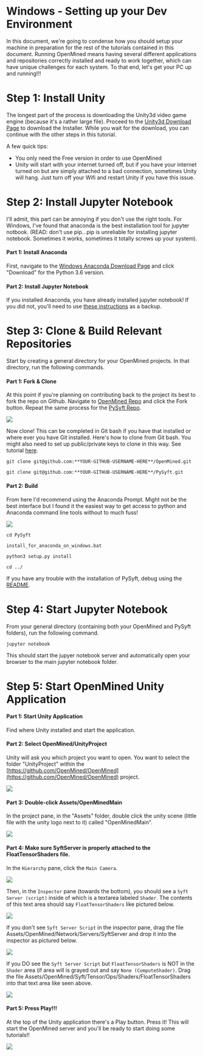 # Windows - Setting up your Dev Environment

In this document, we're going to condense how you should setup your machine in preparation for the rest of the tutorials contained in this document. Running OpenMined means having several different applications and repositories correctly installed and ready to work together, which can have unique challenges for each system. To that end, let's get your PC up and running!!!

# Step 1: Install Unity

The longest part of the process is downloading the Unity3d video game engine (because it's a rather large file). Proceed to the [Unity3d Download Page](https://store.unity.com/download?ref=personal) to download the Installer. While you wait for the download, you can continue with the other steps in this tutorial.

A few quick tips:

* You only need the Free version in order to use OpenMined
* Unity will start with your internet turned off, but if you have your internet turned on but are simply attached to a bad connection, sometimes Unity will hang. Just turn off your Wifi and restart Unity if you have this issue.

# Step 2: Install Jupyter Notebook

I'll admit, this part can be annoying if you don't use the right tools. For Windows, I've found that anaconda is the best installation tool for jupyter notbook. (READ: don't use pip...pip is unreliable for installing jupyter notebook. Sometimes it works, sometimes it totally screws up your system).

#### Part 1: Install Anaconda
First, navigate to the [Windows Anaconda Download Page](https://www.anaconda.com/download/#windows) and click "Download" for the Python 3.6 version.

#### Part 2: Install Jupyter Notebook

If you installed Anaconda, you have already installed jupyter notebook! If you did not, you'll need to use [these instructions](http://jupyter.readthedocs.io/en/latest/install.html) as a backup.

# Step 3: Clone & Build Relevant Repositories

Start by creating a general directory for your OpenMined projects. In that directory, run the following commands.

#### Part 1: Fork & Clone

At this point if you're planning on contributing back to the project its best to fork the repo on Github. Navigate to [OpenMined Repo](https://github.com/OpenMined/OpenMined.git) and click the Fork button. Repeat the same process for the [PySyft Repo](https://github.com/OpenMined/PySyft).

![](../resources/images/fork.png)

Now clone! This can be completed in Git bash if you have that installed or where ever you have Git installed. Here's how to clone from Git bash. You might also need to set up public/private keys to clone in this way. See tutorial [here](https://help.github.com/articles/adding-a-new-ssh-key-to-your-github-account/#platform-windows).

`git clone git@github.com:**YOUR-GITHUB-USERNAME-HERE**/OpenMined.git`

`git clone git@github.com:**YOUR-GITHUB-USERNAME-HERE**/PySyft.git`

#### Part 2: Build

From here I'd recommend using the Anaconda Prompt. Might not be the best interface but I found it the easiest way to get access to python and Anaconda command line tools without to much fuss!

![](../resources/images/anaconda_prompt_windows.PNG)

`cd PySyft`

`install_for_anaconda_on_windows.bat`

`python3 setup.py install`

`cd ../`

If you have any trouble with the installation of PySyft, debug using the [README](https://github.com/OpenMined/PySyft).

# Step 4: Start Jupyter Notebook

From your general directory (containing both your OpenMined and PySyft folders), run the following command.

`jupyter notebook`

This should start the jupyer notebook server and automatically open your browser to the main jupyter notebook folder.

# Step 5: Start OpenMined Unity Application

#### Part 1: Start Unity Application

Find where Unity installed and start the application.

#### Part 2: Select OpenMined/UnityProject

Unity will ask you which project you want to open. You want to select the folder "UnityProject" within the [https://github.com/OpenMined/OpenMined](https://github.com/OpenMined/OpenMined) project.

![](../resources/images/open_unity_project_windows.PNG)

#### Part 3: Double-click Assets/OpenMinedMain

In the project pane, in the "Assets" folder, double click the unity scene (little file with the unity logo next to it) called "OpenMinedMain".

![](../resources/images/scene_open_windows.PNG)

#### Part 4: Make sure SyftServer is properly attached to the FloatTensorShaders file.

In the `Hierarchy` pane, click the `Main Camera`.

![](../resources/images/main_camera_windows.PNG)

Then, in the `Inspector` pane (towards the bottom), you should see a `Syft Server (script)` inside of which is a textarea labeled `Shader`. The contents of this text area should say `FloatTensorShaders` like pictured below.

![](../resources/images/CameraInspector.png)

If you don't see `Syft Server Script` in the inspector pane, drag the file Assets/OpenMined/Network/Servers/SyftServer and drop it into the inspector as pictured below.

![](../resources/images/syft_server_small.PNG)

If you DO see the `Syft Server Script` but `FloatTensorShaders` is NOT in the `Shader` area (if area will is grayed out and say `None (ComputeShader)`. Drag the file Assets/OpenMined/Syft/Tensor/Ops/Shaders/FloatTensorShaders into that text area like seen above.

![](../resources/images/floattensor_shader_small.PNG)

#### Part 5: Press Play!!!

At the top of the Unity application there's a Play button. Press it! This will start the OpenMined server and you'll be ready to start doing some tutorials!!

![](../resources/images/UnityPlayButton.png)
